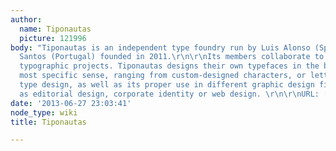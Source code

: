 ```yaml
---
author:
  name: Tiponautas
  picture: 121996
body: "Tiponautas is an independent type foundry run by Luis Alonso (Spain) and Ricardo
  Santos (Portugal) founded in 2011.\r\n\r\nIts members collaborate to carry out different
  typographic projects. Tiponautas designs their own typefaces in the broadest and
  most specific sense, ranging from custom-designed characters, or lettering, to custom
  type design, as well as its proper use in different graphic design fields, such
  as editorial design, corporate identity or web design. \r\n\r\nURL: [[http://www.tiponautas.com|www.tiponautas.com]]"
date: '2013-06-27 23:03:41'
node_type: wiki
title: Tiponautas

---
```


